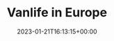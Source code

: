 ---
weight: 1700
title: "Vanlife in Europe"
description: "Helpful information when traveling in Europe by van"
icon: "🇪🇺"
lead: ""
date: 2023-01-21T16:13:15+00:00
lastmod: 2023-01-21T16:13:15+00:00
draft: false
images: []
---